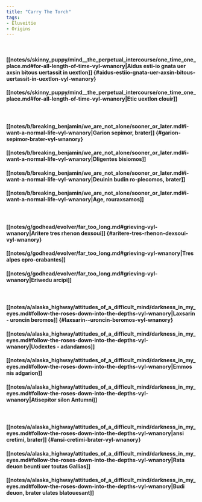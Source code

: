 ```yaml
---
title: "Carry The Torch"
tags:
- Eluveitie
- Origins
---
```

&nbsp;
#### [[notes/s/skinny_puppy/mind__the_perpetual_intercourse/one_time_one_place.md#for-all-length-of-time-vyl-wnanory|Aidus esti-io gnata uer axsin bitous uertassit in uextlon]] {#aidus-estiio-gnata-uer-axsin-bitous-uertassit-in-uextlon-vyl-wnanory}
#### [[notes/s/skinny_puppy/mind__the_perpetual_intercourse/one_time_one_place.md#for-all-length-of-time-vyl-wnanory|Etic uextlon clouir]]
&nbsp;
#### [[notes/b/breaking_benjamin/we_are_not_alone/sooner_or_later.md#i-want-a-normal-life-vyl-wnanory|Garion sepimor, brater]] {#garion-sepimor-brater-vyl-wnanory}
#### [[notes/b/breaking_benjamin/we_are_not_alone/sooner_or_later.md#i-want-a-normal-life-vyl-wnanory|Dligentes bisiomos]]
#### [[notes/b/breaking_benjamin/we_are_not_alone/sooner_or_later.md#i-want-a-normal-life-vyl-wnanory|Deuinin budin ro-plecomos, brater]]
#### [[notes/b/breaking_benjamin/we_are_not_alone/sooner_or_later.md#i-want-a-normal-life-vyl-wnanory|Age, rouraxsamos]]
&nbsp;
#### [[notes/g/godhead/evolver/far_too_long.md#grieving-vyl-wnanory|Aritere tres rhenon dexsoui]] {#aritere-tres-rhenon-dexsoui-vyl-wnanory}
#### [[notes/g/godhead/evolver/far_too_long.md#grieving-vyl-wnanory|Tres alpes epro-crabantes]]
#### [[notes/g/godhead/evolver/far_too_long.md#grieving-vyl-wnanory|Eriwedu arcipi]]
&nbsp;
#### [[notes/a/alaska_highway/attitudes_of_a_difficult_mind/darkness_in_my_eyes.md#follow-the-roses-down-into-the-depths-vyl-wnanory|Laxsarin - uroncin beromos]] {#laxsarin--uroncin-beromos-vyl-wnanory}
#### [[notes/a/alaska_highway/attitudes_of_a_difficult_mind/darkness_in_my_eyes.md#follow-the-roses-down-into-the-depths-vyl-wnanory|Uodextes - adandamos]]
#### [[notes/a/alaska_highway/attitudes_of_a_difficult_mind/darkness_in_my_eyes.md#follow-the-roses-down-into-the-depths-vyl-wnanory|Emmos nis adgarion]]
#### [[notes/a/alaska_highway/attitudes_of_a_difficult_mind/darkness_in_my_eyes.md#follow-the-roses-down-into-the-depths-vyl-wnanory|Atisepitor silon Antumni]]
&nbsp;
#### [[notes/a/alaska_highway/attitudes_of_a_difficult_mind/darkness_in_my_eyes.md#follow-the-roses-down-into-the-depths-vyl-wnanory|ansi cretimi, brater]] {#ansi-cretimi-brater-vyl-wnanory}
#### [[notes/a/alaska_highway/attitudes_of_a_difficult_mind/darkness_in_my_eyes.md#follow-the-roses-down-into-the-depths-vyl-wnanory|Rata deuon beunti uer toutas Gallias]]
#### [[notes/a/alaska_highway/attitudes_of_a_difficult_mind/darkness_in_my_eyes.md#follow-the-roses-down-into-the-depths-vyl-wnanory|Budi deuon, brater ulates blatouesant]]

